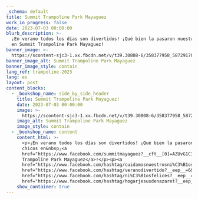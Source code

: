 ```yaml
---
_schema: default
title: Summit Trampoline Park Mayaguez
work_in_progress: false
date: 2023-07-03 00:00:00
blurb_description: >-
  ¡En verano todos los días son divertidos! ¡Qué bien la pasaron nuestros chicos
  en Summit Trampoline Park Mayaguez!
banner_image: >-
  https://scontent-sjc3-1.xx.fbcdn.net/v/t39.30808-6/358377958_587291703517154_1556632671043286522_n.jpg?_nc_cat=100&ccb=1-7&_nc_sid=730e14&_nc_ohc=d-2DZzmjNMwAX9u48Ov&_nc_ht=scontent-sjc3-1.xx&oh=00_AfAY4ypitq-97it-9wlfdp5PbBSPNfOoNeU-txlW3lWOSQ&oe=64A95351
banner_image_alt: Summit Trampoline Park Mayaguez
banner_image_style: contain
lang_ref: trampoline-2023
lang: es
layout: post
content_blocks:
  - _bookshop_name: side_by_side_header
    title: Summit Trampoline Park Mayaguez!
    date: 2023-07-03 00:00:00
    image: >-
      https://scontent-sjc3-1.xx.fbcdn.net/v/t39.30808-6/358377958_587291703517154_1556632671043286522_n.jpg?_nc_cat=100&ccb=1-7&_nc_sid=730e14&_nc_ohc=d-2DZzmjNMwAX9u48Ov&_nc_ht=scontent-sjc3-1.xx&oh=00_AfAY4ypitq-97it-9wlfdp5PbBSPNfOoNeU-txlW3lWOSQ&oe=64A95351
    image_alt: Summit Trampoline Park Mayaguez
    image_style: contain
  - _bookshop_name: content
    content_html: >-
      <p>¡En verano todos los días son divertidos! ¡Qué bien la pasaron nuestros
      chicos en&nbsp;<a
      href="https://www.facebook.com/summitmayaguez?__cft__[0]=AZUvG1C3W4rxoP3qqb0c3VGUQxW-6QHIRmsrpOmwmYhpYwKtf5VLIBkoE8uFBNFPXTH4SeCgOhRWbzjGb8UCPoTzkxVdd4xJggpXC6t-Vj7M8NXXzfqIdkwt1NdXFlmscAsd6cOzdvsl0vLMx-LXDsbmpMpOmxCsiX2hVr0sp7JzWc7K61HzcsaAtbxQaCAtsCmz-PeU_mOrvYvdLxsrGHMr&amp;__tn__=-]K*F">Summit
      Trampoline Park Mayaguez</a>!</p><p><a
      href="https://www.facebook.com/hashtag/cuidamosnuestrosni%C3%B1osconamor?__eep__=6&amp;__cft__[0]=AZUvG1C3W4rxoP3qqb0c3VGUQxW-6QHIRmsrpOmwmYhpYwKtf5VLIBkoE8uFBNFPXTH4SeCgOhRWbzjGb8UCPoTzkxVdd4xJggpXC6t-Vj7M8NXXzfqIdkwt1NdXFlmscAsd6cOzdvsl0vLMx-LXDsbmpMpOmxCsiX2hVr0sp7JzWc7K61HzcsaAtbxQaCAtsCmz-PeU_mOrvYvdLxsrGHMr&amp;__tn__=*NK*F">#cuidamosnuestrosniñosconamor</a>&nbsp;<a
      href="https://www.facebook.com/hashtag/veranodivertido?__eep__=6&amp;__cft__[0]=AZUvG1C3W4rxoP3qqb0c3VGUQxW-6QHIRmsrpOmwmYhpYwKtf5VLIBkoE8uFBNFPXTH4SeCgOhRWbzjGb8UCPoTzkxVdd4xJggpXC6t-Vj7M8NXXzfqIdkwt1NdXFlmscAsd6cOzdvsl0vLMx-LXDsbmpMpOmxCsiX2hVr0sp7JzWc7K61HzcsaAtbxQaCAtsCmz-PeU_mOrvYvdLxsrGHMr&amp;__tn__=*NK*F">#VeranoDivertido</a><a
      href="https://www.facebook.com/hashtag/ni%C3%B1osfelices?__eep__=6&amp;__cft__[0]=AZUvG1C3W4rxoP3qqb0c3VGUQxW-6QHIRmsrpOmwmYhpYwKtf5VLIBkoE8uFBNFPXTH4SeCgOhRWbzjGb8UCPoTzkxVdd4xJggpXC6t-Vj7M8NXXzfqIdkwt1NdXFlmscAsd6cOzdvsl0vLMx-LXDsbmpMpOmxCsiX2hVr0sp7JzWc7K61HzcsaAtbxQaCAtsCmz-PeU_mOrvYvdLxsrGHMr&amp;__tn__=*NK*F">#niñosfelices</a>&nbsp;<a
      href="https://www.facebook.com/hashtag/hogarjesusdenazaret?__eep__=6&amp;__cft__[0]=AZUvG1C3W4rxoP3qqb0c3VGUQxW-6QHIRmsrpOmwmYhpYwKtf5VLIBkoE8uFBNFPXTH4SeCgOhRWbzjGb8UCPoTzkxVdd4xJggpXC6t-Vj7M8NXXzfqIdkwt1NdXFlmscAsd6cOzdvsl0vLMx-LXDsbmpMpOmxCsiX2hVr0sp7JzWc7K61HzcsaAtbxQaCAtsCmz-PeU_mOrvYvdLxsrGHMr&amp;__tn__=*NK*F">#hogarjesusdenazaret</a></p>
    show_container: true
---
```

